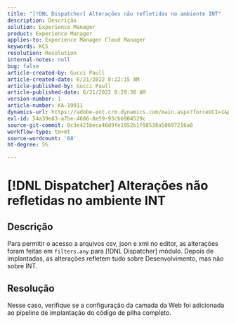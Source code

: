 ```yaml
---
title: "[!DNL Dispatcher] Alterações não refletidas no ambiente INT"
description: Descrição
solution: Experience Manager
product: Experience Manager
applies-to: Experience Manager Cloud Manager
keywords: KCS
resolution: Resolution
internal-notes: null
bug: false
article-created-by: Gucci Paull
article-created-date: 6/21/2022 8:22:15 AM
article-published-by: Gucci Paull
article-published-date: 6/21/2022 8:29:38 AM
version-number: 1
article-number: KA-19911
dynamics-url: https://adobe-ent.crm.dynamics.com/main.aspx?forceUCI=1&pagetype=entityrecord&etn=knowledgearticle&id=0a385a3e-3bf1-ec11-bb3d-6045bd015716
exl-id: 54a39e83-a7be-4686-8e59-93cb6904529c
source-git-commit: 0c3e421beca46d9fe1952b1f98538a50697216a0
workflow-type: tm+mt
source-wordcount: '68'
ht-degree: 5%

---
```


# [!DNL Dispatcher] Alterações não refletidas no ambiente INT

## Descrição

Para permitir o acesso a arquivos csv, json e xml no editor, as alterações foram feitas em `filters.any` para [!DNL Dispatcher] módulo. Depois de implantadas, as alterações refletem tudo sobre Desenvolvimento, mas não sobre INT.

## Resolução

Nesse caso, verifique se a configuração da camada da Web foi adicionada ao pipeline de implantação do código de pilha completo.
